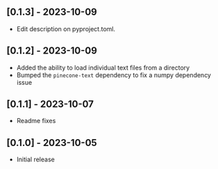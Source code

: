 ## [0.1.3] - 2023-10-09
- Edit description on pyproject.toml.

## [0.1.2] - 2023-10-09

- Added the ability to load individual text files from a directory
- Bumped the `pinecone-text` dependency to fix a numpy dependency issue

## [0.1.1] - 2023-10-07

- Readme fixes

## [0.1.0] - 2023-10-05

- Initial release